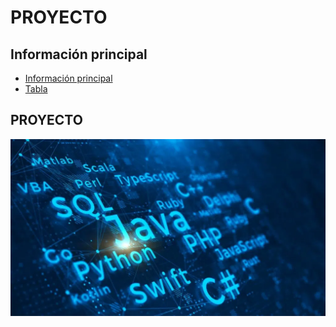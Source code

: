 # PROYECTO 

## Información principal
- [Información principal](index.md)
- [Tabla](tabla.md)

## PROYECTO

![fondo azulado con nombres de diferentes lenguajes de programación](image/programacion.jpg)
